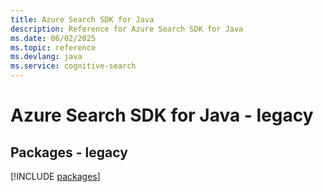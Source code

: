 ```yaml
---
title: Azure Search SDK for Java
description: Reference for Azure Search SDK for Java
ms.date: 06/02/2025
ms.topic: reference
ms.devlang: java
ms.service: cognitive-search
---
```

# Azure Search SDK for Java - legacy
## Packages - legacy
[!INCLUDE [packages](search-index.md)]